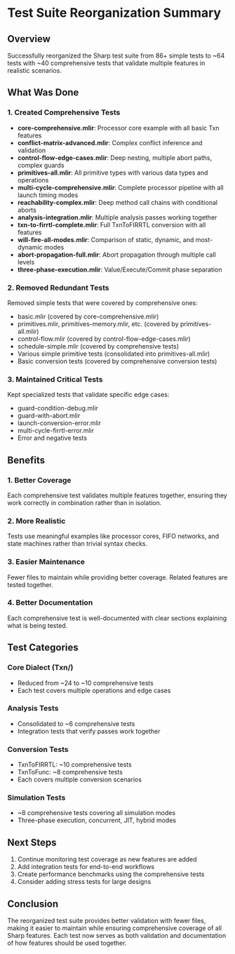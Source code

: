 # Test Suite Reorganization Summary

## Overview
Successfully reorganized the Sharp test suite from 86+ simple tests to ~64 tests with ~40 comprehensive tests that validate multiple features in realistic scenarios.

## What Was Done

### 1. Created Comprehensive Tests
- **core-comprehensive.mlir**: Processor core example with all basic Txn features
- **conflict-matrix-advanced.mlir**: Complex conflict inference and validation
- **control-flow-edge-cases.mlir**: Deep nesting, multiple abort paths, complex guards
- **primitives-all.mlir**: All primitive types with various data types and operations
- **multi-cycle-comprehensive.mlir**: Complete processor pipeline with all launch timing modes
- **reachability-complex.mlir**: Deep method call chains with conditional aborts
- **analysis-integration.mlir**: Multiple analysis passes working together
- **txn-to-firrtl-complete.mlir**: Full TxnToFIRRTL conversion with all features
- **will-fire-all-modes.mlir**: Comparison of static, dynamic, and most-dynamic modes
- **abort-propagation-full.mlir**: Abort propagation through multiple call levels
- **three-phase-execution.mlir**: Value/Execute/Commit phase separation

### 2. Removed Redundant Tests
Removed simple tests that were covered by comprehensive ones:
- basic.mlir (covered by core-comprehensive.mlir)
- primitives.mlir, primitives-memory.mlir, etc. (covered by primitives-all.mlir)
- control-flow.mlir (covered by control-flow-edge-cases.mlir)
- schedule-simple.mlir (covered by comprehensive tests)
- Various simple primitive tests (consolidated into primitives-all.mlir)
- Basic conversion tests (covered by comprehensive conversion tests)

### 3. Maintained Critical Tests
Kept specialized tests that validate specific edge cases:
- guard-condition-debug.mlir
- guard-with-abort.mlir
- launch-conversion-error.mlir
- multi-cycle-firrtl-error.mlir
- Error and negative tests

## Benefits

### 1. Better Coverage
Each comprehensive test validates multiple features together, ensuring they work correctly in combination rather than in isolation.

### 2. More Realistic
Tests use meaningful examples like processor cores, FIFO networks, and state machines rather than trivial syntax checks.

### 3. Easier Maintenance
Fewer files to maintain while providing better coverage. Related features are tested together.

### 4. Better Documentation
Each comprehensive test is well-documented with clear sections explaining what is being tested.

## Test Categories

### Core Dialect (Txn/)
- Reduced from ~24 to ~10 comprehensive tests
- Each test covers multiple operations and edge cases

### Analysis Tests
- Consolidated to ~6 comprehensive tests
- Integration tests that verify passes work together

### Conversion Tests  
- TxnToFIRRTL: ~10 comprehensive tests
- TxnToFunc: ~8 comprehensive tests
- Each covers multiple conversion scenarios

### Simulation Tests
- ~8 comprehensive tests covering all simulation modes
- Three-phase execution, concurrent, JIT, hybrid modes

## Next Steps

1. Continue monitoring test coverage as new features are added
2. Add integration tests for end-to-end workflows
3. Create performance benchmarks using the comprehensive tests
4. Consider adding stress tests for large designs

## Conclusion

The reorganized test suite provides better validation with fewer files, making it easier to maintain while ensuring comprehensive coverage of all Sharp features. Each test now serves as both validation and documentation of how features should be used together.